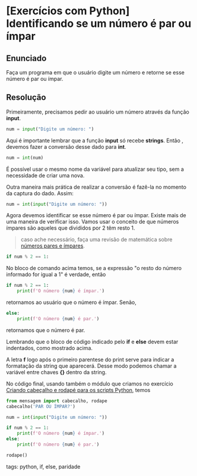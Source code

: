 # [Exercícios com Python] Identificando se um número é par ou ímpar

## Enunciado

Faça um programa em que o usuário digite um número e retorne se esse número é par ou ímpar.

## Resolução

Primeiramente, precisamos pedir ao usuário um número através da função **input**.

```py
num = input("Digite um número: ")
```

Aqui é importante lembrar que a função **input** só recebe **strings**. Então , devemos fazer a conversão desse dado para **int**.

```py
num = int(num)
```

É possível usar o mesmo nome da variável para atualizar seu tipo, sem a necessidade de criar uma nova.

Outra maneira mais prática de realizar a conversão é fazê-la no momento da captura do dado. Assim:

```py
num = int(input("Digite um número: "))
```

Agora devemos identificar se esse número é par ou ímpar. Existe mais de uma maneira de verificar isso. Vamos usar o conceito de que números ímpares são aqueles que divididos por 2 têm resto 1.

> caso ache necessário, faça uma revisão de matemática sobre [números pares e ímpares](https://www.youtube.com/watch?v=ic4R_pIBm7E).

```py
if num % 2 == 1:
```

No bloco de comando acima temos, se a expressão "o resto do número informado for igual a 1" é verdade, então

```py
if num % 2 == 1:
    print(f'O número {num} é ímpar.')
```

retornamos ao usuário que o número é ímpar. Senão,

```py
else:
    print(f'O número {num} é par.')
```

retornamos que o número é par.

Lembrando que o bloco de código indicado pelo **if** e **else** devem estar indentados, como mostrado acima.

A letra **f** logo após o primeiro parentese do print serve para indicar a formatação da string que aparecerá. Desse modo podemos chamar a variável entre chaves **{}** dentro da string.

No código final, usando também o módulo que criamos no exercício [Criando cabeçalho e rodapé para os scripts Python](python/p0028_exCriandoModuloPy.md), temos

```py
from mensagem import cabecalho, rodape
cabecalho('PAR OU ÍMPAR?')

num = int(input("Digite um número: "))

if num % 2 == 1:
    print(f'O número {num} é ímpar.')
else:
    print(f'O número {num} é par.')

rodape()
```

tags: python, if, else, paridade
